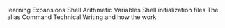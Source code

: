 learning Expansions
Shell Arithmetic
Variables
Shell initialization files
The alias Command
Technical Writing and how the work 
